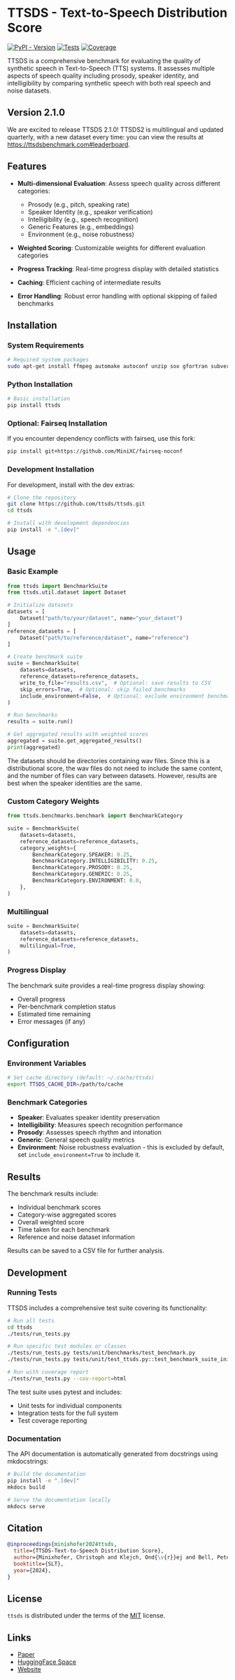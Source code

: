 # TTSDS - Text-to-Speech Distribution Score

[![PyPI - Version](https://img.shields.io/pypi/v/ttsds.svg)](https://pypi.org/project/ttsds) [![Tests](https://raw.githubusercontent.com/ttsds/ttsds/main/docs/assets/img/tests.svg)](https://github.com/ttsds/ttsds/actions) [![Coverage](https://raw.githubusercontent.com/ttsds/ttsds/main/docs/assets/img/coverage.svg)](https://github.com/ttsds/ttsds/actions)

TTSDS is a comprehensive benchmark for evaluating the quality of synthetic speech in Text-to-Speech (TTS) systems. It assesses multiple aspects of speech quality including prosody, speaker identity, and intelligibility by comparing synthetic speech with both real speech and noise datasets.

## Version 2.1.0

We are excited to release TTSDS 2.1.0!
TTSDS2 is multilingual and updated quarterly, with a new dataset every time: you can view the results at https://ttsdsbenchmark.com#leaderboard.



## Features

- **Multi-dimensional Evaluation**: Assess speech quality across different categories:
  - Prosody (e.g., pitch, speaking rate)
  - Speaker Identity (e.g., speaker verification)
  - Intelligibility (e.g., speech recognition)
  - Generic Features (e.g., embeddings)
  - Environment (e.g., noise robustness)

- **Weighted Scoring**: Customizable weights for different evaluation categories
- **Progress Tracking**: Real-time progress display with detailed statistics
- **Caching**: Efficient caching of intermediate results
- **Error Handling**: Robust error handling with optional skipping of failed benchmarks

## Installation

### System Requirements

```bash
# Required system packages
sudo apt-get install ffmpeg automake autoconf unzip sox gfortran subversion libtool
```

### Python Installation

```bash
# Basic installation
pip install ttsds
```

### Optional: Fairseq Installation

If you encounter dependency conflicts with fairseq, use this fork:
```bash
pip install git+https://github.com/MiniXC/fairseq-noconf
```

### Development Installation

For development, install with the dev extras:

```bash
# Clone the repository
git clone https://github.com/ttsds/ttsds.git
cd ttsds

# Install with development dependencies
pip install -e ".[dev]"
```

## Usage

### Basic Example

```python
from ttsds import BenchmarkSuite
from ttsds.util.dataset import Dataset

# Initialize datasets
datasets = [
    Dataset("path/to/your/dataset", name="your_dataset")
]
reference_datasets = [
    Dataset("path/to/reference/dataset", name="reference")
]

# Create benchmark suite
suite = BenchmarkSuite(
    datasets=datasets,
    reference_datasets=reference_datasets,
    write_to_file="results.csv",  # Optional: save results to CSV
    skip_errors=True,  # Optional: skip failed benchmarks
    include_environment=False,  # Optional: exclude environment benchmarks
)

# Run benchmarks
results = suite.run()

# Get aggregated results with weighted scores
aggregated = suite.get_aggregated_results()
print(aggregated)
```

The datasets should be directories containing wav files. Since this is a distributional score, the wav files do not need to include the same content, and the number of files can vary between datasets. However, results are best when the speaker identities are the same.

### Custom Category Weights

```python
from ttsds.benchmarks.benchmark import BenchmarkCategory

suite = BenchmarkSuite(
    datasets=datasets,
    reference_datasets=reference_datasets,
    category_weights={
        BenchmarkCategory.SPEAKER: 0.25,
        BenchmarkCategory.INTELLIGIBILITY: 0.25,
        BenchmarkCategory.PROSODY: 0.25,
        BenchmarkCategory.GENERIC: 0.25,
        BenchmarkCategory.ENVIRONMENT: 0.0,
    },
)
```

### Multilingual

```python
suite = BenchmarkSuite(
    datasets=datasets,
    reference_datasets=reference_datasets,
    multilingual=True,
)
```

### Progress Display

The benchmark suite provides a real-time progress display showing:
- Overall progress
- Per-benchmark completion status
- Estimated time remaining
- Error messages (if any)

## Configuration

### Environment Variables

```bash
# Set cache directory (default: ~/.cache/ttsds)
export TTSDS_CACHE_DIR=/path/to/cache
```

### Benchmark Categories

- **Speaker**: Evaluates speaker identity preservation
- **Intelligibility**: Measures speech recognition performance
- **Prosody**: Assesses speech rhythm and intonation
- **Generic**: General speech quality metrics
- **Environment**: Noise robustness evaluation - this is excluded by default, set `include_environment=True` to include it.

## Results

The benchmark results include:
- Individual benchmark scores
- Category-wise aggregated scores
- Overall weighted score
- Time taken for each benchmark
- Reference and noise dataset information

Results can be saved to a CSV file for further analysis.

## Development

### Running Tests

TTSDS includes a comprehensive test suite covering its functionality:

```bash
# Run all tests
cd ttsds
./tests/run_tests.py

# Run specific test modules or classes
./tests/run_tests.py tests/unit/benchmarks/test_benchmark.py
./tests/run_tests.py tests/unit/test_ttsds.py::test_benchmark_suite_init

# Run with coverage report
./tests/run_tests.py --cov-report=html
```

The test suite uses pytest and includes:
- Unit tests for individual components
- Integration tests for the full system
- Test coverage reporting

### Documentation

The API documentation is automatically generated from docstrings using mkdocstrings:

```bash
# Build the documentation
pip install -e ".[dev]"
mkdocs build

# Serve the documentation locally
mkdocs serve
```

## Citation

```bibtex
@inproceedings{minixhofer2024ttsds,
  title={TTSDS-Text-to-Speech Distribution Score},
  author={Minixhofer, Christoph and Klejch, Ond{\v{r}}ej and Bell, Peter},
  booktitle={SLT},
  year={2024},
}

```

## License

`ttsds` is distributed under the terms of the [MIT](https://spdx.org/licenses/MIT.html) license.

## Links

- [Paper](https://arxiv.org/abs/2407.12707)
- [HuggingFace Space](https://huggingface.co/spaces/ttsds/benchmark)
- [Website](https://ttsdsbenchmark.com)
